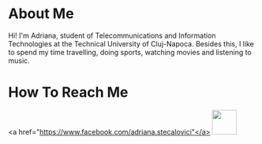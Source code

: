 # About Me
<p>Hi! I'm Adriana, student of  Telecommunications and Information Technologies at the Technical University of Cluj-Napoca. Besides this, I like to spend my time travelling, doing sports, watching movies and listening to music.</p>

# How To Reach Me

<a href="https://www.facebook.com/adriana.stecalovici"</a>
<img src="Facebook-logo.png" width="50px" >
